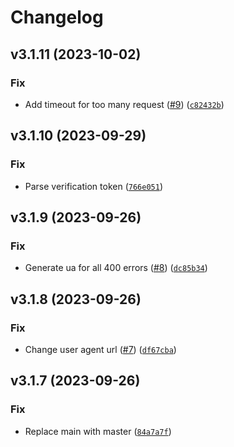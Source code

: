 # Changelog

<!--next-version-placeholder-->

## v3.1.11 (2023-10-02)

### Fix

* Add timeout for too many request ([#9](https://github.com/Python-MyQ/Python-MyQ/issues/9)) ([`c82432b`](https://github.com/Python-MyQ/Python-MyQ/commit/c82432b2e7a2c8a74c8b611e91bf17308aa77f5c))

## v3.1.10 (2023-09-29)

### Fix

* Parse verification token ([`766e051`](https://github.com/Python-MyQ/Python-MyQ/commit/766e051d83a3034cf62fc0963dbefcc20fa084e3))

## v3.1.9 (2023-09-26)

### Fix

* Generate ua for all 400 errors ([#8](https://github.com/Python-MyQ/Python-MyQ/issues/8)) ([`dc85b34`](https://github.com/Python-MyQ/Python-MyQ/commit/dc85b34e87fc70c82afb466e457a855ef43a85ed))

## v3.1.8 (2023-09-26)

### Fix

* Change user agent url ([#7](https://github.com/Python-MyQ/Python-MyQ/issues/7)) ([`df67cba`](https://github.com/Python-MyQ/Python-MyQ/commit/df67cba0ab14c8503c3267032ec8debc7f599f3b))

## v3.1.7 (2023-09-26)

### Fix

* Replace main with master ([`84a7a7f`](https://github.com/Python-MyQ/Python-MyQ/commit/84a7a7f04f04743792388429c1fbd19414444550))
